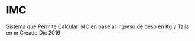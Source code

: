 # IMC
Sistema que Permite Calcular IMC en base al ingreso de peso en Kg y Talla en m Creado Dic 2016
